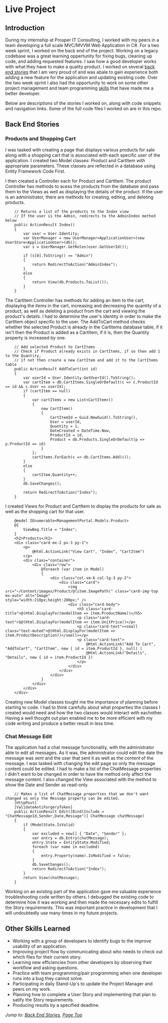 # Live Project

## Introduction
During my internship at Prosper IT Consulting, I worked with my peers in a team developing a full scale MVC/MVVM Web Application in C#. For a two week sprint, I worked on the back end of the project. Working on a legacy codebase was a great learning oppertunity for fixing bugs, cleaning up code, and adding requested features. I saw how a good developer works with what they have to make a quality product. I worked on several [back end stories](#back-end-stories) that I am very proud of and was abale to gain experience both adding a new feature for the application and updating existing code. Over the two week sprint I also had the opportunity to work on some other project management and team programming [skills](#other-skills-learned) that have made me a better developer.

Below are descriptions of the stories I worked on, along with code snippets and navigation links. Some of the full code files I worked on are in this repo.

## Back End Stories
### Products and Shopping Cart
I was tasked with creating a page that displays various products for sale along with a shopping cart that is associated with each specific user of the application. I created two Model classes: Product and CartItem with appropriate parameters. These classes are reflected in a database using Entity Framework Code First.
   
I then created a Controller each for Product and CartItem. The product Controller has methods to acess the products from the database and pass them to the Views as well as displaying the details of the product. If the user is an administrator, there are methods for creating, editing, and deleting products.

        // Returns a list of the products to the Index view
        // If the user is the Admin, redirects to the AdminIndex method below
        public ActionResult Index()
        {
            var user = User.Identity;
            var UserManager = new UserManager<ApplicationUser>(new UserStore<ApplicationUser>(db));
            var s = UserManager.GetRoles(user.GetUserId());

            if (s[0].ToString() == "Admin")
            {
                return RedirectToAction("AdminIndex");
            }
            else
            {
                return View(db.Products.ToList());
            } 
        }

The CartItem Controller has methods for adding an item to the cart, displaying the items in the cart, increasing and decreasing the quantity of a product, as well as deleting a product from the cart and viewing the product's details. I had to determine the user's identity in order to make the CartItem object specific to the user. The AddToCart method checks whether the selected Product is already in the CartItems database table, if it isn't then the Product is added as a CartItem, if it is, then the Quantity property is increased by one.

        // Add selected Product to CartItems
        // Check if Product already exists in CartItems, if so then add 1 to the Quantity, 
        // if not then create a new CartItem and add it to the CartItems table
        public ActionResult AddToCart(int id)
        {
            var userId = User.Identity.GetUserId().ToString();
            var cartItem = db.CartItems.SingleOrDefault(c => c.ProductId == id && c.User == userId);
            if (cartItem == null)
            {
                var cartItems = new List<CartItem>()
                {
                    new CartItem()
                    {
                        CartItemId = Guid.NewGuid().ToString(),
                        User = userId,
                        Quantity = 1,
                        DateCreated = DateTime.Now,
                        ProductId = id,
                        Product = db.Products.SingleOrDefault(p => p.ProductId == id)
                    }
                };
                cartItems.ForEach(c => db.CartItems.Add(c));
            }
            else
            {
                cartItem.Quantity++;
            }
            db.SaveChanges();

            return RedirectToAction("Index");
        }
        
I created Views for Product and CartItem to display the products for sale as well as the shopping cart for that user.

        @model IEnumerable<ManagementPortal.Models.Product>
        @{
            ViewBag.Title = "Index";
        }
        <h2>Products</h2>
        <div class="card mx-2 px-3 py-1">
            <p>
                @Html.ActionLink("View Cart", "Index", "CartItem")
            </p>
            <div class="container">
                <div class="row">
                    @foreach (var item in Model)
                    {
                        <div class="col-sm-6 col-lg-3 py-2">
                            <div class="card">
                                <img src="~/Content/images/Product/@(item.ImagePath)" class="card-img-top mx-auto" alt="Image"                                              style="width:210px;height:200px;" />
                                <div class="card-body">
                                    <h5 class="card-title">@(Html.DisplayFor(modelItem => item.ProductName))</h5>
                                    <p class="card-text">$@(Html.DisplayFor(modelItem => item.UnitPrice))</p>
                                    <p class="card-text"><small class="text-muted">@(Html.DisplayFor(modelItem =>                                                               item.ProductDescription))</small></p>
                                    <p class="card-text">
                                        @Html.ActionLink("Add To Cart", "AddToCart", "CartItem", new { id = item.ProductId }, null) |
                                        @Html.ActionLink("Details", "Details", new { id = item.ProductId })
                                    </p>
                                </div>
                            </div>
                        </div>
                    }
                </div>
            </div>
        </div>

Creating new Model classes tought me the importance of planning before starting to code. I had to think carefully about what properties the classes I created would need and how the two classes would interact with eachother. Having a well thought out plan enabled me to be more efficient with my code writing and produce a better result in less time.

### Chat Message Edit
The application had a chat message functionality, with the administrator able to edit all messages. As it was, the administrator could edit the date the message was sent and the user that sent it as well as the content of the message. I was tasked with changing the edit page so only the message content could be edited. I had to make a list of the ChatMessage properties I didn't want to be changed in order to have the method only affect the message content. I also changed the View associated with the method to show the Date and Sender as read-only.

        // Makes a list of ChatMessage properties that we don't want changed so only the Message property can be edited.
        [HttpPost]
        [ValidateAntiForgeryToken]
        public ActionResult Edit([Bind(Include = "ChatMessageId,Sender,Date,Message")] ChatMessage chatMessage)
        {
            if (ModelState.IsValid)
            {
                var excluded = new[] { "Date", "Sender" };
                var entry = db.Entry(chatMessage);
                entry.State = EntityState.Modified;
                foreach (var name in excluded)
                {
                    entry.Property(name).IsModified = false;
                }
                db.SaveChanges();
                return RedirectToAction("Index");
            }
            return View(chatMessage);
        }
        
Working on an existing part of the application gave me valuable experience troubleshooting code written by others. I debugged the existing code to determine how it was working and then made the necessary edits to fulfill the Story requirements. This was important practice in development that I will undoubtedly use many times in my future projects.

## Other Skills Learned
* Working with a group of developers to identify bugs to the improve usability of an application.
* Improving project flow by communicating about who needs to check out which files for their current story.
* Learning new efficiencies from other developers by observing their workflow and asking questions.  
* Practice with team programming/pair programming when one developer runs into a bug they cannot solve.
* Participating in daily Stand-Up's to update the Project Manager and peers on my work.
* Planning how to complete a User Story and implementing that plan to satify the Story requirements.
* Producing results by a specified deadline.
  
*Jump to: [Back End Stories](#back-end-stories), [Page Top](#live-project)*
